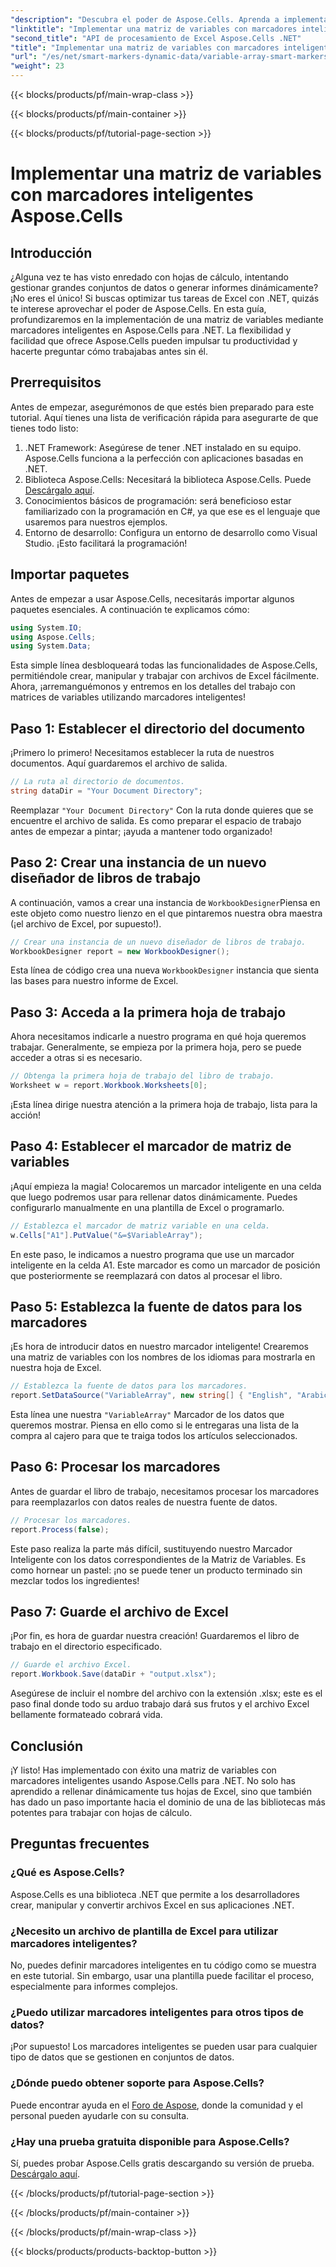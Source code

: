 ```yaml
---
"description": "Descubra el poder de Aspose.Cells. Aprenda a implementar matrices de variables con marcadores inteligentes paso a paso para generar informes de Excel sin problemas."
"linktitle": "Implementar una matriz de variables con marcadores inteligentes Aspose.Cells"
"second_title": "API de procesamiento de Excel Aspose.Cells .NET"
"title": "Implementar una matriz de variables con marcadores inteligentes Aspose.Cells"
"url": "/es/net/smart-markers-dynamic-data/variable-array-smart-markers/"
"weight": 23
---
```


{{< blocks/products/pf/main-wrap-class >}}

{{< blocks/products/pf/main-container >}}

{{< blocks/products/pf/tutorial-page-section >}}

# Implementar una matriz de variables con marcadores inteligentes Aspose.Cells

## Introducción
¿Alguna vez te has visto enredado con hojas de cálculo, intentando gestionar grandes conjuntos de datos o generar informes dinámicamente? ¡No eres el único! Si buscas optimizar tus tareas de Excel con .NET, quizás te interese aprovechar el poder de Aspose.Cells. En esta guía, profundizaremos en la implementación de una matriz de variables mediante marcadores inteligentes en Aspose.Cells para .NET. La flexibilidad y facilidad que ofrece Aspose.Cells pueden impulsar tu productividad y hacerte preguntar cómo trabajabas antes sin él.
## Prerrequisitos
Antes de empezar, asegurémonos de que estés bien preparado para este tutorial. Aquí tienes una lista de verificación rápida para asegurarte de que tienes todo listo:
1. .NET Framework: Asegúrese de tener .NET instalado en su equipo. Aspose.Cells funciona a la perfección con aplicaciones basadas en .NET.
2. Biblioteca Aspose.Cells: Necesitará la biblioteca Aspose.Cells. Puede [Descárgalo aquí](https://releases.aspose.com/cells/net/).
3. Conocimientos básicos de programación: será beneficioso estar familiarizado con la programación en C#, ya que ese es el lenguaje que usaremos para nuestros ejemplos.
4. Entorno de desarrollo: Configura un entorno de desarrollo como Visual Studio. ¡Esto facilitará la programación!
## Importar paquetes
Antes de empezar a usar Aspose.Cells, necesitarás importar algunos paquetes esenciales. A continuación te explicamos cómo:
```csharp
using System.IO;
using Aspose.Cells;
using System.Data;
```
Esta simple línea desbloqueará todas las funcionalidades de Aspose.Cells, permitiéndole crear, manipular y trabajar con archivos de Excel fácilmente.
Ahora, ¡arremanguémonos y entremos en los detalles del trabajo con matrices de variables utilizando marcadores inteligentes!
## Paso 1: Establecer el directorio del documento
¡Primero lo primero! Necesitamos establecer la ruta de nuestros documentos. Aquí guardaremos el archivo de salida.
```csharp
// La ruta al directorio de documentos.
string dataDir = "Your Document Directory";
```
Reemplazar `"Your Document Directory"` Con la ruta donde quieres que se encuentre el archivo de salida. Es como preparar el espacio de trabajo antes de empezar a pintar; ¡ayuda a mantener todo organizado!
## Paso 2: Crear una instancia de un nuevo diseñador de libros de trabajo
A continuación, vamos a crear una instancia de `WorkbookDesigner`Piensa en este objeto como nuestro lienzo en el que pintaremos nuestra obra maestra (¡el archivo de Excel, por supuesto!).
```csharp
// Crear una instancia de un nuevo diseñador de libros de trabajo.
WorkbookDesigner report = new WorkbookDesigner();
```
Esta línea de código crea una nueva `WorkbookDesigner` instancia que sienta las bases para nuestro informe de Excel.
## Paso 3: Acceda a la primera hoja de trabajo
Ahora necesitamos indicarle a nuestro programa en qué hoja queremos trabajar. Generalmente, se empieza por la primera hoja, pero se puede acceder a otras si es necesario.
```csharp
// Obtenga la primera hoja de trabajo del libro de trabajo.
Worksheet w = report.Workbook.Worksheets[0];
```
¡Esta línea dirige nuestra atención a la primera hoja de trabajo, lista para la acción!
## Paso 4: Establecer el marcador de matriz de variables
¡Aquí empieza la magia! Colocaremos un marcador inteligente en una celda que luego podremos usar para rellenar datos dinámicamente. Puedes configurarlo manualmente en una plantilla de Excel o programarlo.
```csharp
// Establezca el marcador de matriz variable en una celda.
w.Cells["A1"].PutValue("&=$VariableArray");
```
En este paso, le indicamos a nuestro programa que use un marcador inteligente en la celda A1. Este marcador es como un marcador de posición que posteriormente se reemplazará con datos al procesar el libro.
## Paso 5: Establezca la fuente de datos para los marcadores
¡Es hora de introducir datos en nuestro marcador inteligente! Crearemos una matriz de variables con los nombres de los idiomas para mostrarla en nuestra hoja de Excel.
```csharp
// Establezca la fuente de datos para los marcadores.
report.SetDataSource("VariableArray", new string[] { "English", "Arabic", "Hindi", "Urdu", "French" });
```
Esta línea une nuestra `"VariableArray"` Marcador de los datos que queremos mostrar. Piensa en ello como si le entregaras una lista de la compra al cajero para que te traiga todos los artículos seleccionados.
## Paso 6: Procesar los marcadores
Antes de guardar el libro de trabajo, necesitamos procesar los marcadores para reemplazarlos con datos reales de nuestra fuente de datos.
```csharp
// Procesar los marcadores.
report.Process(false);
```
Este paso realiza la parte más difícil, sustituyendo nuestro Marcador Inteligente con los datos correspondientes de la Matriz de Variables. Es como hornear un pastel: ¡no se puede tener un producto terminado sin mezclar todos los ingredientes!
## Paso 7: Guarde el archivo de Excel
¡Por fin, es hora de guardar nuestra creación! Guardaremos el libro de trabajo en el directorio especificado.
```csharp
// Guarde el archivo Excel.
report.Workbook.Save(dataDir + "output.xlsx");
```
Asegúrese de incluir el nombre del archivo con la extensión .xlsx; este es el paso final donde todo su arduo trabajo dará sus frutos y el archivo Excel bellamente formateado cobrará vida.
## Conclusión
¡Y listo! Has implementado con éxito una matriz de variables con marcadores inteligentes usando Aspose.Cells para .NET. No solo has aprendido a rellenar dinámicamente tus hojas de Excel, sino que también has dado un paso importante hacia el dominio de una de las bibliotecas más potentes para trabajar con hojas de cálculo. 
## Preguntas frecuentes
### ¿Qué es Aspose.Cells?  
Aspose.Cells es una biblioteca .NET que permite a los desarrolladores crear, manipular y convertir archivos Excel en sus aplicaciones .NET.
### ¿Necesito un archivo de plantilla de Excel para utilizar marcadores inteligentes?  
No, puedes definir marcadores inteligentes en tu código como se muestra en este tutorial. Sin embargo, usar una plantilla puede facilitar el proceso, especialmente para informes complejos.
### ¿Puedo utilizar marcadores inteligentes para otros tipos de datos?  
¡Por supuesto! Los marcadores inteligentes se pueden usar para cualquier tipo de datos que se gestionen en conjuntos de datos.
### ¿Dónde puedo obtener soporte para Aspose.Cells?  
Puede encontrar ayuda en el [Foro de Aspose](https://forum.aspose.com/c/cells/9), donde la comunidad y el personal pueden ayudarle con su consulta.
### ¿Hay una prueba gratuita disponible para Aspose.Cells?  
Sí, puedes probar Aspose.Cells gratis descargando su versión de prueba. [Descárgalo aquí](https://releases.aspose.com/).


{{< /blocks/products/pf/tutorial-page-section >}}

{{< /blocks/products/pf/main-container >}}

{{< /blocks/products/pf/main-wrap-class >}}

{{< blocks/products/products-backtop-button >}}